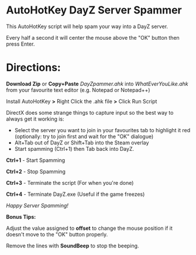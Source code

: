 # AutoHotKey DayZ Server Spammer
This AutoHotKey script will help spam your way into a DayZ server.

Every half a second it will center the mouse above the "OK" button then press Enter.

# Directions:
**Download Zip** or **Copy+Paste** *DayZpammer.ahk* into *WhatEverYouLike.ahk* from your favourite text editor (e.g. Notepad or Notepad++)

Install AutoHotKey **>** Right Click the .ahk file **>** Click Run Script

DirectX does some strange things to capture input so the best way to always get it working is:

* Select the server you want to join in your favourites tab to highlight it red 
(optionally: try to join first and wait for the "OK" dialogue)
* Alt+Tab out of DayZ or Shift+Tab into the Steam overlay
* Start spamming (Ctrl+1) then Tab back into DayZ.

**Ctrl+1** - Start Spamming

**Ctrl+2** - Stop Spamming

**Ctrl+3** - Terminate the script (For when you're done)

**Ctrl+4** - Terminate DayZ.exe (Useful if the game freezes)

*Happy Server Spamming!*



**Bonus Tips:**

Adjust the value assigned to **offset** to change the mouse position if it doesn't move to the "OK" button properly.

Remove the lines with **SoundBeep** to stop the beeping.

